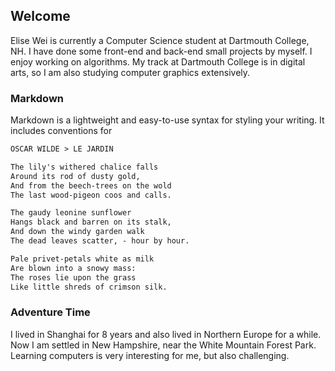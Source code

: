 ## Welcome 

Elise Wei is currently a Computer Science student at Dartmouth College, NH.
I have done some front-end and back-end small projects by myself. I enjoy working on algorithms.
My track at Dartmouth College is in digital arts, so I am also studying computer graphics extensively.



### Markdown

Markdown is a lightweight and easy-to-use syntax for styling your writing. It includes conventions for

```markdown
OSCAR WILDE > LE JARDIN

The lily's withered chalice falls
Around its rod of dusty gold,
And from the beech-trees on the wold
The last wood-pigeon coos and calls.

The gaudy leonine sunflower
Hangs black and barren on its stalk,
And down the windy garden walk
The dead leaves scatter, - hour by hour.

Pale privet-petals white as milk
Are blown into a snowy mass:
The roses lie upon the grass
Like little shreds of crimson silk.
```


### Adventure Time

I lived in Shanghai for 8 years and also lived in Northern Europe for a while. Now I am settled in New Hampshire, near the White Mountain Forest Park.
Learning computers is very interesting for me, but also challenging.
